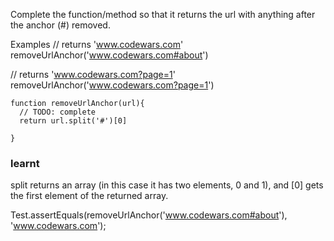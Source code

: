 


Complete the function/method so that it returns the url with anything after the anchor (#) removed.

Examples
// returns 'www.codewars.com'
removeUrlAnchor('www.codewars.com#about')

// returns 'www.codewars.com?page=1' 
removeUrlAnchor('www.codewars.com?page=1')


```
function removeUrlAnchor(url){
  // TODO: complete
  return url.split('#')[0]
  
}
```
### learnt
split returns an array (in this case it has two elements, 0 and 1), and [0] gets the first element of the returned array. 

Test.assertEquals(removeUrlAnchor('www.codewars.com#about'), 'www.codewars.com');
